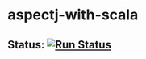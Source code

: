 # aspectj-with-scala

## Status: [![Run Status](https://api.shippable.com/projects/58f76dd45dfdbe0700770747/badge?branch=master)](https://app.shippable.com/github/tsandler/aspectj-with-scala)
